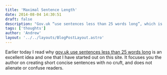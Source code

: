 ```yaml
---
title: 'Maximal Sentence Length'
date: 2014-08-04 14:30:51
draft: false
description: "Gov.uk “use sentences less than 25 words long”, which is an excellent idea and one that I have started using on this site."
tags: ['thoughts']
author: 'Andrew'
layout: '../../layouts/BlogPostLayout.astro'
---
```


Earlier today I read why [gov.uk use sentences less than 25 words long](https://insidegovuk.blog.gov.uk/2014/08/04/sentence-length-why-25-words-is-our-limit/) is an excellent idea and one that I have started out on this site. It focuses you the author on creating short concise sentences with no cruft, and does not alienate or confuse readers.
